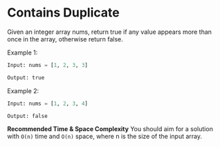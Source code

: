 # Contains Duplicate

Given an integer array nums, return true if any value appears more than once in the array, otherwise return false.

Example 1:

```py
Input: nums = [1, 2, 3, 3]

Output: true
```

Example 2:
```py
Input: nums = [1, 2, 3, 4]

Output: false
```

**Recommended Time & Space Complexity**
You should aim for a solution with `O(n)` time and `O(n)` space, where n is the size of the input array.

